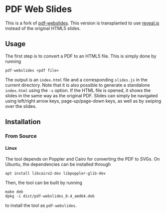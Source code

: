 # PDF Web Slides 

This is a fork of [pdf-webslides](https://github.com/misc0110/pdf-webslides). This version is transplanted to use [reveal.js](https://github.com/hakimel/reveal.js) instead of the original HTML5 slides.

## Usage

The first step is to convert a PDF to an HTML5 file. This is simply done by running

    pdf-webslides <pdf file>
    
The output is an `index.html` file and a corresponding `slides.js` in the current directory. Note that it is also possible to generate a standalone `index.html` using the `-s` option. If the HTML file is opened, it shows the slides in the same way as the original PDF. Slides can simply be navigated using left/right arrow keys, page-up/page-down keys, as well as by swiping over the slides.

## Installation

### From Source

#### Linux

The tool depends on Poppler and Cairo for converting the PDF to SVGs. 
On Ubuntu, the dependencies can be installed through 

    apt install libcairo2-dev libpoppler-glib-dev
    
Then, the tool can be built by running

    make deb
    dpkg -i dist/pdf-webslides_0.4_amd64.deb
    
to install the tool as `pdf-webslides`.

